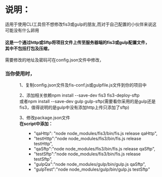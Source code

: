 
<h1>说明：</h1>
<p>适用于使用CLI工具但不想修改fis3或gulp的朋友,而对于自己配置的小伙伴来说这可能没有什么卵用</p>

<h4>这是一个通过http或Sftp将项目文件上传至服务器端的fis3或gulp配置文件，<br/>其中不包括打包及压缩，</h4>
<p>需要修改的地址及密码可在config.json文件中修改，</p>
<h3>当你使用时，</h3>
<ul>
<ol>1、复制config.json文件及fis-conf.js或gulpfile.js文件到你的项目中</ol>
<ol>2、添加相关依赖npm install --save-dev fis3 fis3-deploy-sftp<br/>
或者npm install --save-dev gulp gulp-sftp(需要看你采用的是gulp还是fis3，值得说明的是gulp中没有添加http上传只添加了sftp)</ol>
<ol>3、修改package.json文件<br/>
<strong>在script中添加：</strong>
<ol>
<ul>
    <li>"qaHttp": "node node_modules/fis3/bin/fis.js release qaHttp",</li>
    <li>"testHttp":"node node_modules/fis3/bin/fis.js release testHttp",</li>
    <li>"qaSftp":"node node_modules/fis3/bin/fis.js release qaSftp",</li>
    <li>"testSftp":"node node_modules/fis3/bin/fis.js release testSftp",</li>
    <li>"gulpQa":"node node_modules/gulp/bin/gulp.js qaSftp",</li>
    <li>"gulpTest":"node node_modules/gulp/bin/gulp.js testSftp"</li>
<ul>
</ol>
</ul>

